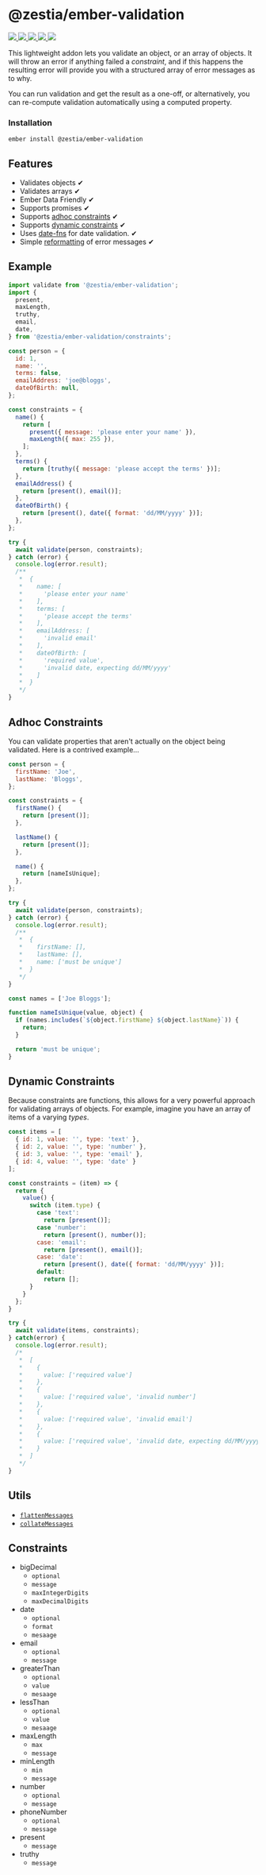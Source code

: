 # @zestia/ember-validation

<p>
  <a href="http://travis-ci.org/zestia/ember-validation">
    <img src="https://travis-ci.org/zestia/ember-validation.svg?branch=master">
  </a>

  <a href="https://david-dm.org/zestia/ember-validation#badge-embed">
    <img src="https://david-dm.org/zestia/ember-validation.svg">
  </a>

  <a href="https://david-dm.org/zestia/ember-validation#dev-badge-embed">
    <img src="https://david-dm.org/zestia/ember-validation/dev-status.svg">
  </a>

  <a href="https://emberobserver.com/addons/@zestia/ember-validation">
    <img src="https://emberobserver.com/badges/-zestia-ember-validation.svg">
  </a>

  <img src="https://img.shields.io/badge/Ember-%3E%3D%203.12-brightgreen">
</p>

This lightweight addon lets you validate an object, or an array of objects. It will throw an error if anything failed a _constraint_, and if this happens the resulting error will provide you with a structured array of error messages as to why.

You can run validation and get the result as a one-off, or alternatively, you can re-compute validation automatically using a computed property.

### Installation

```
ember install @zestia/ember-validation
```

## Features

- Validates objects ✔︎
- Validates arrays ✔︎
- Ember Data Friendly ✔︎
- Supports promises ✔︎
- Supports [adhoc constraints](#adhoc-constraints) ✔︎
- Supports [dynamic constraints](#dynamic-constraints) ✔︎
- Uses [date-fns](https://date-fns.org) for date validation. ✔︎
- Simple [reformatting](#utils) of error messages ✔︎

## Example

```javascript
import validate from '@zestia/ember-validation';
import {
  present,
  maxLength,
  truthy,
  email,
  date,
} from '@zestia/ember-validation/constraints';

const person = {
  id: 1,
  name: '',
  terms: false,
  emailAddress: 'joe@bloggs',
  dateOfBirth: null,
};

const constraints = {
  name() {
    return [
      present({ message: 'please enter your name' }),
      maxLength({ max: 255 }),
    ];
  },
  terms() {
    return [truthy({ message: 'please accept the terms' })];
  },
  emailAddress() {
    return [present(), email()];
  },
  dateOfBirth() {
    return [present(), date({ format: 'dd/MM/yyyy' })];
  },
};

try {
  await validate(person, constraints);
} catch (error) {
  console.log(error.result);
  /**
   *  {
   *    name: [
   *      'please enter your name'
   *    ],
   *    terms: [
   *      'please accept the terms'
   *    ],
   *    emailAddress: [
   *      'invalid email'
   *    ],
   *    dateOfBirth: [
   *      'required value',
   *      'invalid date, expecting dd/MM/yyyy'
   *    ]
   *  }
   */
}
```

## Adhoc Constraints

You can validate properties that aren't actually on the object being validated. Here is a contrived example...

```javascript
const person = {
  firstName: 'Joe',
  lastName: 'Bloggs',
};

const constraints = {
  firstName() {
    return [present()];
  },

  lastName() {
    return [present()];
  },

  name() {
    return [nameIsUnique];
  },
};

try {
  await validate(person, constraints);
} catch (error) {
  console.log(error.result);
  /**
   *  {
   *    firstName: [],
   *    lastName: [],
   *    name: ['must be unique']
   *  }
   */
}

const names = ['Joe Bloggs'];

function nameIsUnique(value, object) {
  if (names.includes(`${object.firstName} ${object.lastName}`)) {
    return;
  }

  return 'must be unique';
}
```

## Dynamic Constraints

Because constraints are functions, this allows for a very powerful approach for validating arrays of objects.
For example, imagine you have an array of items of a varying _types_.

```javascript
const items = [
  { id: 1, value: '', type: 'text' },
  { id: 2, value: '', type: 'number' },
  { id: 3, value: '', type: 'email' },
  { id: 4, value: '', type: 'date' }
];

const constraints = (item) => {
  return {
    value() {
      switch (item.type) {
        case 'text':
          return [present()];
        case 'number':
          return [present(), number()];
        case: 'email':
          return [present(), email()];
        case: 'date':
          return [present(), date({ format: 'dd/MM/yyyy' })];
        default:
          return [];
      }
    }
  };
}

try {
  await validate(items, constraints);
} catch(error) {
  console.log(error.result);
  /*
   *  [
   *    {
   *      value: ['required value']
   *    },
   *    {
   *      value: ['required value', 'invalid number']
   *    },
   *    {
   *      value: ['required value', 'invalid email']
   *    },
   *    {
   *      value: ['required value', 'invalid date, expecting dd/MM/yyyy']
   *    }
   *  ]
   */
}
```

## Utils

- [`flattenMessages`](tests/unit/utils-test.js#L5)
- [`collateMessages`](tests/unit/utils-test.js#L42)

## Constraints

- bigDecimal
  - `optional`
  - `message`
  - `maxIntegerDigits`
  - `maxDecimalDigits`
- date
  - `optional`
  - `format`
  - `mesaage`
- email
  - `optional`
  - `message`
- greaterThan
  - `optional`
  - `value`
  - `mesaage`
- lessThan
  - `optional`
  - `value`
  - `mesaage`
- maxLength
  - `max`
  - `message`
- minLength
  - `min`
  - `message`
- number
  - `optional`
  - `message`
- phoneNumber
  - `optional`
  - `message`
- present
  - `message`
- truthy
  - `message`
